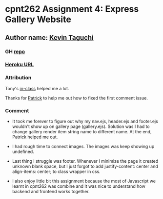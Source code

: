# cpnt262 Assignment 4: Express Gallery Website
## Author name: [Kevin Taguchi](https://github.com/Kevin-234)
### GH [repo](https://github.com/Kevin-234/cpnt262-a4)
### [Heroku URL](https://samurai-arts.herokuapp.com/)

### Attribution
Tony's [in-class](https://github.com/sait-wbdv/in-class) helped me a lot. 

Thanks for [Patrick](https://github.com/mayorbcode) to help me out how to fixed the first comment issue.

### Comment
+ It took me forever to figure out why my nav.ejs, header.ejs and footer.ejs wouldn't show up on gallery page (gallery.ejs). Solution was I had to change gallery render item string name to different name. At the end, Patrick helped me out.

+ I had rough time to connect images. The images was keep showing up undefined.

+ Last thing I struggle was footer.
Whenever I minimize the page it created unknown blank space, but I  just forgot to add justify-content: center and align-items: center; to class wrapper in css.

+ I also enjoy little bit this assignment because the most of Javascript we learnt in cpnt262 was combine and It was nice to understand how backend and frontend works together.